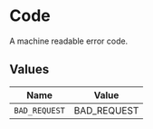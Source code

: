 # Code

A machine readable error code.


## Values

| Name          | Value         |
| ------------- | ------------- |
| `BAD_REQUEST` | BAD_REQUEST   |